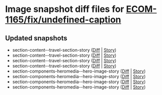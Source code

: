 # Image snapshot diff files for [ECOM-1165/fix/undefined-caption](git@github.com:brightsitesconsulting/independent-web/pull/8947)

## Updated snapshots
- section-content--travel-section-story ([Diff](./section-content--travel-section-story-768x1024-diff.png) | [Story](https://raw.githack.com/Independent-Digital-News-and-Media-Ltd/indy-branch-review/PR-8947-sb/index.html?path=/story/section-content--travel-section-story))
- section-content--travel-section-story ([Diff](./section-content--travel-section-story-425x700-diff.png) | [Story](https://raw.githack.com/Independent-Digital-News-and-Media-Ltd/indy-branch-review/PR-8947-sb/index.html?path=/story/section-content--travel-section-story))
- section-content--travel-section-story ([Diff](./section-content--travel-section-story-1600x900-diff.png) | [Story](https://raw.githack.com/Independent-Digital-News-and-Media-Ltd/indy-branch-review/PR-8947-sb/index.html?path=/story/section-content--travel-section-story))
- section-content--travel-section-story ([Diff](./section-content--travel-section-story-1024x768-diff.png) | [Story](https://raw.githack.com/Independent-Digital-News-and-Media-Ltd/indy-branch-review/PR-8947-sb/index.html?path=/story/section-content--travel-section-story))
- section-components-heromedia--hero-image-story ([Diff](./section-components-heromedia--hero-image-story-768x1024-diff.png) | [Story](https://raw.githack.com/Independent-Digital-News-and-Media-Ltd/indy-branch-review/PR-8947-sb/index.html?path=/story/section-components-heromedia--hero-image-story))
- section-components-heromedia--hero-image-story ([Diff](./section-components-heromedia--hero-image-story-425x700-diff.png) | [Story](https://raw.githack.com/Independent-Digital-News-and-Media-Ltd/indy-branch-review/PR-8947-sb/index.html?path=/story/section-components-heromedia--hero-image-story))
- section-components-heromedia--hero-image-story ([Diff](./section-components-heromedia--hero-image-story-1600x900-diff.png) | [Story](https://raw.githack.com/Independent-Digital-News-and-Media-Ltd/indy-branch-review/PR-8947-sb/index.html?path=/story/section-components-heromedia--hero-image-story))
- section-components-heromedia--hero-image-story ([Diff](./section-components-heromedia--hero-image-story-1024x768-diff.png) | [Story](https://raw.githack.com/Independent-Digital-News-and-Media-Ltd/indy-branch-review/PR-8947-sb/index.html?path=/story/section-components-heromedia--hero-image-story))
